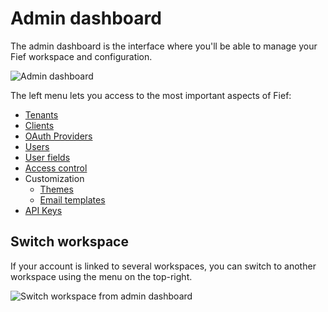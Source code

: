 # Admin dashboard

The admin dashboard is the interface where you'll be able to manage your Fief workspace and configuration.

![Admin dashboard](/assets/images/admin-dashboard.png)

The left menu lets you access to the most important aspects of Fief:

* [Tenants](./tenants.md)
* [Clients](./clients.md)
* [OAuth Providers](./oauth-providers.md)
* [Users](./users.md)
* [User fields](./user-fields.md)
* [Access control](./access-control.md)
* Customization
    * [Themes](./customization/themes.md)
    * [Email templates](./customization/email-templates.md)
* [API Keys](./api-keys.md)

## Switch workspace

If your account is linked to several workspaces, you can switch to another workspace using the menu on the top-right.

![Switch workspace from admin dashboard](/assets/images/admin-switch-workspace.png)
